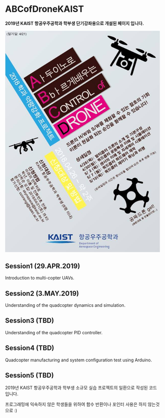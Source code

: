# ABCofDroneKAIST
**2019년 KAIST 항공우주공학과 학부생 단기강좌용으로 개설된 페이지 입니다.**

![Flyer](https://github.com/SKYnSPACE/ABCofDroneKAIST/blob/master/Images/flyer.jpg)

## Session1 (29.APR.2019)
Introduction to multi-copter UAVs.

## Session2 (3.MAY.2019)
Understanding of the quadcopter dynamics and simulation.

## Session3 (TBD)
Understanding of the quadcopter PID controller.

## Session4 (TBD)
Quadcopter manufacturing and system configuration test using Arduino.

## Session5 (TBD)

2019년 KAIST 항공우주공학과 학부생 소규모 실습 프로젝트의 일환으로 작성된 코드입니다.

프로그래밍에 익숙하지 않은 학생들을 위하여 함수 반환이나 포인터 사용은 하지 않는것으로 :)